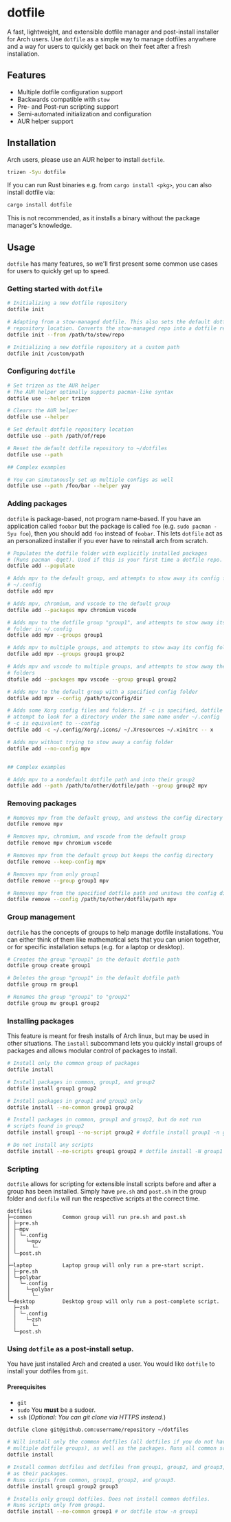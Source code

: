 # dotfile

A fast, lightweight, and extensible dotfile manager and post-install installer
for Arch users. Use `dotfile` as a simple way to manage dotfiles anywhere and
a way for users to quickly get back on their feet after a fresh installation.

## Features

- Multiple dotfile configuration support
- Backwards compatible with `stow`
- Pre- and Post-run scripting support
- Semi-automated initialization and configuration
- AUR helper support

## Installation

Arch users, please use an AUR helper to install `dotfile`.

```bash
trizen -Syu dotfile
```

If you can run Rust binaries e.g. from `cargo install <pkg>`, you can also install
dotfile via:

```bash
cargo install dotfile
```

This is not recommended, as it installs a binary without the package manager's knowledge.

## Usage

`dotfile` has many features, so we'll first present some common use cases for
users to quickly get up to speed.

### Getting started with `dotfile`

```bash
# Initializing a new dotfile repository
dotfile init

# Adapting from a stow-managed dotfile. This also sets the default dotfile
# repository location. Converts the stow-managed repo into a dotfile repo.
dotfile init --from /path/to/stow/repo

# Initializing a new dotfile repository at a custom path
dotfile init /custom/path
```

### Configuring `dotfile`
```bash
# Set trizen as the AUR helper
# The AUR helper optimally supports pacman-like syntax
dotfile use --helper trizen

# Clears the AUR helper
dotfile use --helper

# Set default dotfile repository location
dotfile use --path /path/of/repo

# Reset the default dotfile repository to ~/dotfiles
dotfile use --path

## Complex examples

# You can simutanously set up multiple configs as well
dotfile use --path /foo/bar --helper yay
```

### Adding packages
`dotfile` is package-based, not program name-based. If you have an application
called `foobar` but the package is called `foo` (e.g. `sudo pacman -Syu foo`),
then you should add `foo` instead of `foobar`. This lets `dotfile` act as an
personalized installer if you ever have to reinstall arch from scratch.
```bash
# Populates the dotfile folder with explicitly installed packages
# (Runs pacman -Qqet). Used if this is your first time a dotfile repo.
dotfile add --populate

# Adds mpv to the default group, and attempts to stow away its config folder in
# ~/.config
dotfile add mpv

# Adds mpv, chromium, and vscode to the default group
dotfile add --packages mpv chromium vscode

# Adds mpv to the dotfile group "group1", and attempts to stow away its config
# folder in ~/.config
dotfile add mpv --groups group1

# Adds mpv to multiple groups, and attempts to stow away its config folder.
dotfile add mpv --groups group1 group2

# Adds mpv and vscode to multiple groups, and attempts to stow away the config
# folders
dtofile add --packages mpv vscode --group group1 group2

# Adds mpv to the default group with a specified config folder
dotfile add mpv --config /path/to/config/dir

# Adds some Xorg config files and folders. If -c is specified, dotfile will not
# attempt to look for a directory under the same name under ~/.config
# -c is equivalent to --config
dotfile add -c ~/.config/Xorg/.icons/ ~/.Xresources ~/.xinitrc -- x

# Adds mpv without trying to stow away a config folder
dotfile add --no-config mpv


## Complex examples

# Adds mpv to a nondefault dotfile path and into their group2
dotfile add --path /path/to/other/dotfile/path --group group2 mpv
```

### Removing packages
```bash
# Removes mpv from the default group, and unstows the config directory
dotfile remove mpv

# Removes mpv, chromium, and vscode from the default group
dotfile remove mpv chromium vscode

# Removes mpv from the default group but keeps the config directory
dotfile remove --keep-config mpv

# Removes mpv from only group1
dotfile remove --group group1 mpv

# Removes mpv from the specified dotfile path and unstows the config directory
dotfile remove --config /path/to/other/dotfile/path mpv
```

### Group management
`dotfile` has the concepts of groups to help manage dotfile installations. You
can either think of them like mathematical sets that you can union together, or
for specific installation setups (e.g. for a laptop or desktop).

```bash
# Creates the group "group1" in the default dotfile path
dotfile group create group1

# Deletes the group "group1" in the default dotfile path
dotfile group rm group1

# Renames the group "group1" to "group2"
dotfile group mv group1 group2
```

### Installing packages
This feature is meant for fresh installs of Arch linux, but may be used in other
situations. The `install` subcommand lets you quickly install groups of packages
and allows modular control of packages to install.

```bash
# Install only the common group of packages
dotfile install

# Install packages in common, group1, and group2
dotfile install group1 group2

# Install packages in group1 and group2 only
dotfile install --no-common group1 group2

# Install packages in common, group1 and group2, but do not run
# scripts found in group2
dotfile install group1 --no-script group2 # dotfile install group1 -n group2

# Do not install any scripts
dotfile install --no-scripts group1 group2 # dotfile install -N group1 group2
```

### Scripting

`dotfile` allows for scripting for extensible install scripts before and after
a group has been installed. Simply have `pre.sh` and `post.sh` in the group
folder and `dotfile` will run the respective scripts at the correct time.
```
dotfiles
├─common          Common group will run pre.sh and post.sh
│ ├─pre.sh
│ ├─mpv
│ │ └─.config
│ │   └─mpv
│ │     └┄
│ └─post.sh
│
├─laptop          Laptop group will only run a pre-start script.
│ ├─pre.sh
│ └─polybar
│   └─.config
│     └─polybar
│       └┄
└─desktop         Desktop group will only run a post-complete script.
  ├─zsh
  │ └─.config
  │   └─zsh
  │     └┄
  └─post.sh
```

### Using `dotfile` as a post-install setup.

You have just installed Arch and created a user. You would like `dotfile` to install your dotfiles from `git`.

#### Prerequisites
 - `git`
 - `sudo` You **must** be a sudoer.
 - `ssh` (*Optional: You can git clone via HTTPS instead.*)

```bash
dotfile clone git@github.com:username/repository ~/dotfiles

# Will install only the common dotfiles (all dotfiles if you do not have
# multiple dotfile groups), as well as the packages. Runs all common scripts.
dotfile install

# Install common dotfiles and dotfiles from group1, group2, and group3, as well
# as their packages.
# Runs scripts from common, group1, group2, and group3.
dotfile install group1 group2 group3

# Installs only group1 dotfiles. Does not install common dotfiles.
# Runs scripts only from group1.
dotfile install --no-common group1 # or dotfile stow -n group1
```
